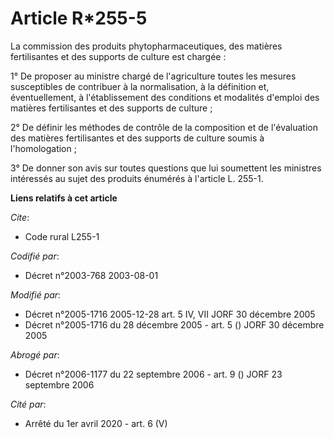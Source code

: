 # Article R*255-5

La commission des produits phytopharmaceutiques, des matières fertilisantes et des supports de culture est chargée :

1° De proposer au ministre chargé de l'agriculture toutes les mesures susceptibles de contribuer à la normalisation, à la
définition et, éventuellement, à l'établissement des conditions et modalités d'emploi des matières fertilisantes et des
supports de culture ;

2° De définir les méthodes de contrôle de la composition et de l'évaluation des matières fertilisantes et des supports de
culture soumis à l'homologation ;

3° De donner son avis sur toutes questions que lui soumettent les ministres intéressés au sujet des produits énumérés à
l'article L. 255-1.

**Liens relatifs à cet article**

_Cite_:

  - Code rural L255-1

_Codifié par_:

  - Décret n°2003-768 2003-08-01

_Modifié par_:

  - Décret n°2005-1716 2005-12-28 art. 5 IV, VII JORF 30 décembre 2005
  - Décret n°2005-1716 du 28 décembre 2005 - art. 5 () JORF 30 décembre 2005

_Abrogé par_:

  - Décret n°2006-1177 du 22 septembre 2006 - art. 9 () JORF 23 septembre 2006

_Cité par_:

  - Arrêté du 1er avril 2020 - art. 6 (V)
